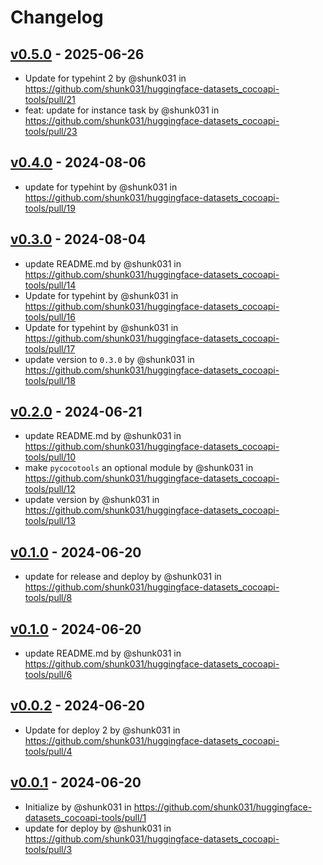 # Changelog

## [v0.5.0](https://github.com/shunk031/huggingface-datasets_cocoapi-tools/compare/v0.4.0...v0.5.0) - 2025-06-26
- Update for typehint 2 by @shunk031 in https://github.com/shunk031/huggingface-datasets_cocoapi-tools/pull/21
- feat: update for instance task by @shunk031 in https://github.com/shunk031/huggingface-datasets_cocoapi-tools/pull/23

## [v0.4.0](https://github.com/shunk031/huggingface-datasets_cocoapi-tools/compare/v0.3.0...v0.4.0) - 2024-08-06
- update for typehint by @shunk031 in https://github.com/shunk031/huggingface-datasets_cocoapi-tools/pull/19

## [v0.3.0](https://github.com/shunk031/huggingface-datasets_cocoapi-tools/compare/v0.2.0...v0.3.0) - 2024-08-04
- update README.md by @shunk031 in https://github.com/shunk031/huggingface-datasets_cocoapi-tools/pull/14
- Update for typehint by @shunk031 in https://github.com/shunk031/huggingface-datasets_cocoapi-tools/pull/16
- Update for typehint by @shunk031 in https://github.com/shunk031/huggingface-datasets_cocoapi-tools/pull/17
- update version to `0.3.0` by @shunk031 in https://github.com/shunk031/huggingface-datasets_cocoapi-tools/pull/18

## [v0.2.0](https://github.com/shunk031/huggingface-datasets_cocoapi-tools/compare/v0.1.0...v0.2.0) - 2024-06-21
- update README.md by @shunk031 in https://github.com/shunk031/huggingface-datasets_cocoapi-tools/pull/10
- make `pycocotools` an optional module by @shunk031 in https://github.com/shunk031/huggingface-datasets_cocoapi-tools/pull/12
- update version by @shunk031 in https://github.com/shunk031/huggingface-datasets_cocoapi-tools/pull/13

## [v0.1.0](https://github.com/shunk031/huggingface-datasets_cocoapi-tools/compare/v0.0.3...v0.1.0) - 2024-06-20
- update for release and deploy by @shunk031 in https://github.com/shunk031/huggingface-datasets_cocoapi-tools/pull/8

## [v0.1.0](https://github.com/shunk031/huggingface-datasets_cocoapi-tools/compare/v0.0.2...v0.1.0) - 2024-06-20
- update README.md by @shunk031 in https://github.com/shunk031/huggingface-datasets_cocoapi-tools/pull/6

## [v0.0.2](https://github.com/shunk031/huggingface-datasets_cocoapi-tools/compare/v0.0.1...v0.0.2) - 2024-06-20
- Update for deploy 2 by @shunk031 in https://github.com/shunk031/huggingface-datasets_cocoapi-tools/pull/4

## [v0.0.1](https://github.com/shunk031/huggingface-datasets_cocoapi-tools/commits/v0.0.1) - 2024-06-20
- Initialize by @shunk031 in https://github.com/shunk031/huggingface-datasets_cocoapi-tools/pull/1
- update for deploy by @shunk031 in https://github.com/shunk031/huggingface-datasets_cocoapi-tools/pull/3
